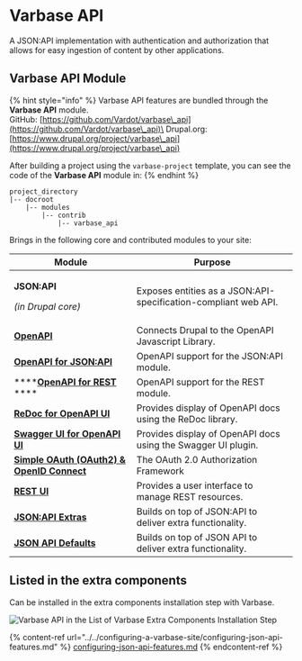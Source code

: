 # Varbase API

A JSON:API implementation with authentication and authorization that allows for easy ingestion of content by other applications.

## Varbase API Module

{% hint style="info" %}
Varbase API features are bundled through the **Varbase API** module.\
GitHub: [https://github.com/Vardot/varbase\_api](https://github.com/Vardot/varbase\_api)\
Drupal.org: [https://www.drupal.org/project/varbase\_api](https://www.drupal.org/project/varbase\_api)

After building a project using the `varbase-project` template, you can see the code of the **Varbase API** module in:
{% endhint %}

```
project_directory
|-- docroot
    |-- modules
        |-- contrib
            |-- varbase_api
```

Brings in the following core and contributed modules to your site:

| Module                                                                                             | Purpose                                                         |
| -------------------------------------------------------------------------------------------------- | --------------------------------------------------------------- |
| <p><strong>JSON:API</strong></p><p><em>(in Drupal core)</em></p>                                   | Exposes entities as a JSON:API-specification-compliant web API. |
| ****[**OpenAPI**](https://www.drupal.org/project/openapi)****                                      | Connects Drupal to the OpenAPI Javascript Library.              |
| ****[**OpenAPI for JSON:API**](https://www.drupal.org/project/openapi\_jsonapi)****                | OpenAPI support for the JSON:API module.                        |
| ****[**OpenAPI for REST**](https://www.drupal.org/project/openapi\_rest) ****                      | OpenAPI support for the REST module.                            |
| ****[**ReDoc for OpenAPI UI**](https://www.drupal.org/project/openapi\_ui\_redoc)****              | Provides display of OpenAPI docs using the ReDoc library.       |
| ****[**Swagger UI for OpenAPI UI**](https://www.drupal.org/project/openapi\_ui\_swagger)****       | Provides display of OpenAPI docs using the Swagger UI plugin.   |
| ****[**Simple OAuth (OAuth2) & OpenID Connect**](https://www.drupal.org/project/simple\_oauth)**** | The OAuth 2.0 Authorization Framework                           |
| ****[**REST UI**](https://www.drupal.org/project/restui)****                                       | Provides a user interface to manage REST resources.             |
| ****[**JSON:API Extras**](https://www.drupal.org/project/jsonapi\_extras)****                      | Builds on top of JSON:API to deliver extra functionality.       |
| ****[**JSON API Defaults**](https://www.drupal.org/project/jsonapi\_extras)****                    | Builds on top of JSON API to deliver extra functionality.       |

## Listed in the extra components

Can be installed in the extra components installation step with Varbase.

![Varbase API in the List of Varbase Extra Components Installation Step](<../../../.gitbook/assets/Extra-components-Varbase--varbase\_api (1).png>)

{% content-ref url="../../configuring-a-varbase-site/configuring-json-api-features.md" %}
[configuring-json-api-features.md](../../configuring-a-varbase-site/configuring-json-api-features.md)
{% endcontent-ref %}



